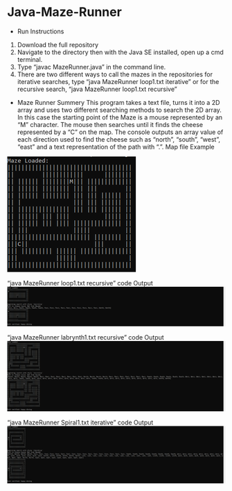 # Java-Maze-Runner

*  Run Instructions
1. Download the full repository 
2. Navigate to the directory then with the Java SE installed, open up a cmd terminal.
3. Type “javac MazeRunner.java” in the command line.
4. There are two different ways to call the mazes in the repositories for iterative searches, type “java MazeRunner loop1.txt iterative” or for the recursive search, “java MazeRunner loop1.txt recursive”


* Maze Runner Summery
This program takes a text file, turns it into a 2D array and uses two different searching methods to search the 2D array. In this case the starting point of the Maze is a mouse represented by an “M” character. The mouse then searches until it finds the cheese represented by a “C” on the map. The console outputs an array value of each direction used to find the cheese such as “north”, “south”, “west”, “east” and a text representation of the path with “.”.
Map file Example

![GitHub Logo](https://github.com/Caleb-Clausen/Java-Maze-Runner/blob/master/Maze%20Runner/ReadMeImages/Demo%20Map.PNG)



“java MazeRunner loop1.txt recursive”  code Output
![](https://github.com/Caleb-Clausen/Java-Maze-Runner/blob/master/Maze%20Runner/ReadMeImages/Loop1%20Recursive%20Search.PNG)

“java MazeRunner labrynth1.txt recursive”  code Output
![](https://github.com/Caleb-Clausen/Java-Maze-Runner/blob/master/Maze%20Runner/ReadMeImages/Labrynth1%20Recursive%20Search.PNG)

“java MazeRunner Spiral1.txt iterative”  code Output
![](https://github.com/Caleb-Clausen/Java-Maze-Runner/blob/master/Maze%20Runner/ReadMeImages/Spiral1%20Iterative%20Search.PNG)





